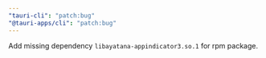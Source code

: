 ```yaml
---
"tauri-cli": "patch:bug"
"@tauri-apps/cli": "patch:bug"
---
```


Add missing dependency `libayatana-appindicator3.so.1` for rpm package.